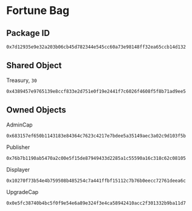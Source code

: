# Fortune Bag

## Package ID
```
0x7d12935e9e32a203b06cb45d782344e545cc60a73e98148ff32ea65ccb14d132
```

## Shared Object
Treasury, `30`
```
0x4389457e9765139e8ccf833e2d751e0f19e2441f7c6026f4608f5f8b71ad9ee5
```

## Owned Objects
AdminCap
```
0x683157ef650b1143183e84364c7623c4217e7bdee5a35149aec3a02c9d103f5b
```
Publisher
```
0x76b7b1190ab5470a2c00e5f15de87949433d2285a1c55590a16c318c62c08105
```
Displayer
```
0x10270f73b54e4b759508b485254c7a441ffbf15112c7b76b0eecc72761deea6c
```
UpgradeCap
```
0x0e5fc38740b4bc5f0f9e54e6a89e324f3e4ca58942410acc2f301332b9ba11d7
```